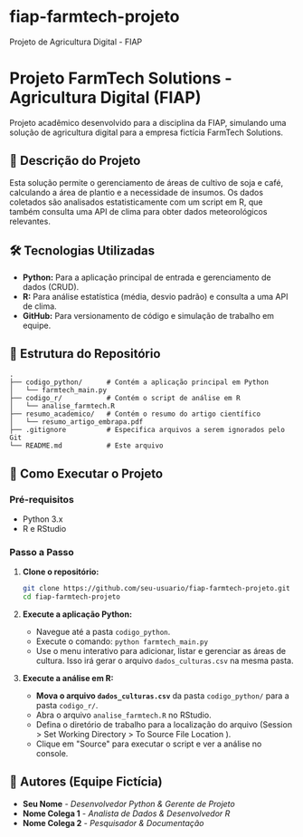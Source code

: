 # fiap-farmtech-projeto
Projeto de Agricultura Digital - FIAP
# Projeto FarmTech Solutions - Agricultura Digital (FIAP)

Projeto acadêmico desenvolvido para a disciplina da FIAP, simulando uma solução de agricultura digital para a empresa fictícia FarmTech Solutions.

## 📝 Descrição do Projeto

Esta solução permite o gerenciamento de áreas de cultivo de soja e café, calculando a área de plantio e a necessidade de insumos. Os dados coletados são analisados estatisticamente com um script em R, que também consulta uma API de clima para obter dados meteorológicos relevantes.

## 🛠️ Tecnologias Utilizadas

*   **Python:** Para a aplicação principal de entrada e gerenciamento de dados (CRUD).
*   **R:** Para análise estatística (média, desvio padrão) e consulta a uma API de clima.
*   **GitHub:** Para versionamento de código e simulação de trabalho em equipe.

## 📂 Estrutura do Repositório

```
.
├── codigo_python/      # Contém a aplicação principal em Python
│   └── farmtech_main.py
├── codigo_r/           # Contém o script de análise em R
│   └── analise_farmtech.R
├── resumo_academico/   # Contém o resumo do artigo científico
│   └── resumo_artigo_embrapa.pdf
├── .gitignore          # Especifica arquivos a serem ignorados pelo Git
└── README.md           # Este arquivo
```

## 🚀 Como Executar o Projeto

### Pré-requisitos

*   Python 3.x
*   R e RStudio

### Passo a Passo

1.  **Clone o repositório:**
    ```bash
    git clone https://github.com/seu-usuario/fiap-farmtech-projeto.git
    cd fiap-farmtech-projeto
    ```

2.  **Execute a aplicação Python:**
    *   Navegue até a pasta `codigo_python`.
    *   Execute o comando: `python farmtech_main.py`
    *   Use o menu interativo para adicionar, listar e gerenciar as áreas de cultura. Isso irá gerar o arquivo `dados_culturas.csv` na mesma pasta.

3.  **Execute a análise em R:**
    *   **Mova o arquivo `dados_culturas.csv`** da pasta `codigo_python/` para a pasta `codigo_r/`.
    *   Abra o arquivo `analise_farmtech.R` no RStudio.
    *   Defina o diretório de trabalho para a localização do arquivo (Session > Set Working Directory > To Source File Location ).
    *   Clique em "Source" para executar o script e ver a análise no console.

## 👥 Autores (Equipe Fictícia)

*   **Seu Nome** - *Desenvolvedor Python & Gerente de Projeto*
*   **Nome Colega 1** - *Analista de Dados & Desenvolvedor R*
*   **Nome Colega 2** - *Pesquisador & Documentação*

